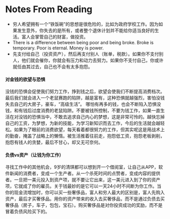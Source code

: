 # Notes From Reading

- 穷人希望拥有一个“铁饭碗”的思想是很危险的，比如为政府学校工作。因为如果发生意外，你失去的是所有，或者整个退休计划并不能给你适当良好的生活。富人会掌管自己的财富，做投资。
- There is a difference between being poor and being broke. Broke is temporary. Poor is eternal. Money is power.
- 先支付给自己（投资资产），然后再支付别人（账单，税款）。如果你不支付别人，他们就会催你，你就会有压力和动力去努力。如果你不支付自己，你或许就任由其过去，自己也不会有太多抱怨。

#### 对金钱的欲望与恐惧
没钱的恐惧会促使我们努力工作，挣到钱之后，欲望会使我们不断提高消费档次。最后我们就会进入一个老鼠赛跑的陷阱，越是富有，这种恐惧就越强烈，害怕没钱失去自己的大房子，豪车，“高级生活”。
哪怕有再多的钱，也会不断陷入恐惧没钱，和有钱后过度消费的老鼠陷阱。不要被钱所控制，不要为钱工作，如果一直生活在对没钱的恐惧当中，不敢去追求自己内心的梦想，这是非常可怜的。越快忘掉自己的工资，为梦想，为新的技能，为学习新知识而去工作，今后的生活就会越轻松。如果为了眼前的消费欲望，每天看着都很努力的工作，但其实呢这是用战术上的勤奋，掩盖了战略上的懒惰。被生活推着往前走，抱怨低工资，抱怨老板剥削，抱怨有钱人的贪婪，最后不甘心，却又无可奈何。

#### 负债vs资产（让钱为你工作）
寻找工作中的其他机会，9岁的清琪都可以想到开一个借阅室，让自己从APP，软件新闻的消费者，变成一个生产者。从一个杀死时间的点赞者，变成内容的提供者。一旦把一美元投入到资产项，就不要让它出来，这一美元进入到了你的资产项，它就成了你的雇员。关于钱最妙的是它可以一天24小时不间断为你工作。当你的现金流增加时，你可以买一些奢侈品，富人和穷人最大的区别是，富人先购入资产，最后才买奢侈品。用你的资产带来的收入去买奢侈品，而不是通过负债去买奢侈品（房子，车子，包包，宝石）。购买奢侈品是对你投资成功的奖励，而不是冒着负债风险买下的。

